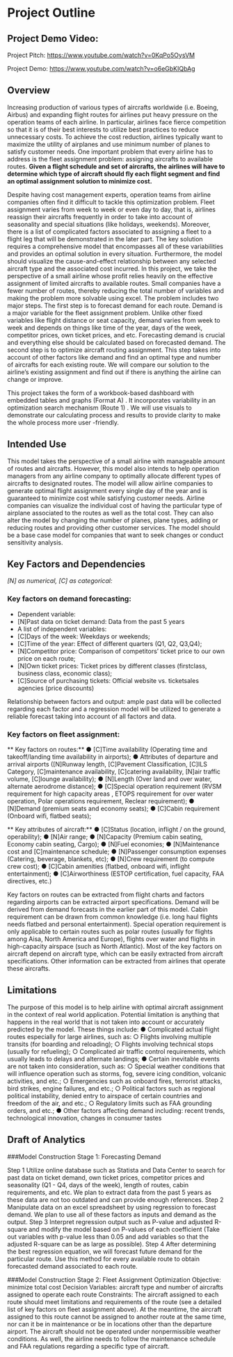 # Project Outline

## Project Demo Video:
Project Pitch:
https://www.youtube.com/watch?v=0KqPo5OysVM

Project Demo:
https://www.youtube.com/watch?v=o6eGbKIQbAg


## Overview
Increasing production of various types of aircrafts worldwide (i.e. Boeing, Airbus) and expanding flight routes for airlines put heavy pressure on the operation teams of each airline. In particular, airlines face fierce competition so that it is of their best interests to utilize best practices to reduce unnecessary costs. To achieve the cost reduction, airlines typically want to maximize the utility of airplanes and use minimum number of planes to satisfy customer needs. One important problem that every airline has to address is the fleet assignment problem: assigning aircrafts to available routes. **Given a flight schedule and set of aircrafts, the airlines will have to determine which type of aircraft should fly each flight segment and find an optimal assignment solution to minimize cost.**
Despite having cost management experts, operation teams from airline companies often find it difficult to tackle this optimization problem. Fleet assignment varies from week to week or even day to day, that is, airlines reassign their aircrafts frequently in order to take into account of seasonality and special situations (like holidays, weekends). Moreover, there is a list of complicated factors associated to assigning a fleet to a flight leg that will be demonstrated in the later part. The key solution requires a comprehensive model that encompasses all of these variabilities and provides an optimal solution in every situation. Furthermore, the model should visualize the cause-and-effect relationship between any selected aircraft type and the associated cost incurred.In this project, we take the perspective of a small airline whose profit relies heavily on the effective assignment of limited aircrafts to available routes. Small companies have a fewer number of routes, thereby reducing the total number of variables and making the problem more solvable using excel. The problem includes two major steps. The first step is to forecast demand for each route. Demand is a major variable for the fleet assignment problem. Unlike other fixed variables like flight distance or seat capacity, demand varies from week to week and depends on things like time of the year, days of the week, competitor prices, own ticket prices, and etc. Forecasting demand is crucial and everything else should be calculated based on forecasted demand. The second step is to optimize aircraft routing assignment. This step takes into account of other factors like demand and find an optimal type and number of aircrafts for each existing route. We will compare our solution to the airline’s existing assignment and find out if there is anything the airline can change or improve.     
This project takes the form of a  workbook-based dashboard with embedded tables and graphs (Format A) . It incorporates variability in an  optimization search mechanism (Route 1) . We will use visuals to demonstrate our calculating process and results to provide clarity to make the whole process more user -friendly.
## Intended Use
This model takes the perspective of a small airline with manageable amount of routes and aircrafts. However, this model also intends to help operation managers from any airline company to optimally allocate different types of aircrafts to designated routes. The model will allow airline companies to generate optimal flight assignment every single day of the year and is guaranteed to minimize cost while satisfying customer needs. Airline companies can visualize the individual cost of having the particular type of airplane associated to the routes as well as the total cost. They can also alter the model by changing the number of planes, plane types, adding or reducing routes and providing other customer services. The model should be a base case model for companies that want to seek changes or conduct sensitivity analysis.
## Key Factors and Dependencies

*[N] as numerical, [C] as categorical:*
### Key factors on demand forecasting:
* Dependent variable: * [N]Past data on ticket demand: Data from the past 5 years* A list of independent variables: * [C]Days of the week: Weekdays or weekends; * [C]Time of the year: Effect of different quarters (Q1, Q2, Q3,Q4); * [N]Competitor price: Comparison of competitors’ ticket price to our own price on each route; * [N]Own ticket prices: Ticket prices by different classes (firstclass, business class, economic class); * [C]Source of purchasing tickets: Official website vs. ticketsales agencies (price discounts)       
Relationship between factors and output: ample past data will be collected regarding each factor and a regression model will be utilized to generate a reliable forecast taking into account of all factors and data. 
### Key factors on fleet assignment:
** Key factors on routes:**● [C]Time availability (Operating time and takeoff/landing time availability in airports);● Attributes of departure and arrival airports ([N]Runway length, [C]Pavement Classification, [C]ILS Category, [C]maintenance availability, [C]catering availability, [N]air traffic volume, [C]lounge availability);● [N]Length (Over land and over water, alternate aerodrome distance);● [C]Special operation requirement (RVSM requirement for high capacity areas , ETOPS requirement for over water operation, Polar operations requirement, Reclear requirement);● [N]Demand (premium seats and economy seats);● [C]Cabin requirement (Onboard wifi, flatbed seats); 

** Key attributes of aircraft:**● [C]Status (location, inflight / on the ground, operability);● [N]Air range;● [N]Capacity (Premium cabin seating, Economy cabin seating, Cargo);● [N]Fuel economies;● [N]Maintenance cost and [C]maintenance schedule;● [N]Passenger consumption expenses (Catering, beverage, blankets, etc);● [N]Crew requirement (to compute crew cost);● [C]Cabin amenities (flatbed, onboard wifi, inflight entertainment);● [C]Airworthiness (ESTOP certification, fuel capacity, FAA directives, etc.)
Key factors on routes can be extracted from flight charts and factors regarding airports can be extracted airport specifications. Demand will be derived from demand forecasts in the earlier part of this model. Cabin requirement can be drawn from common knowledge (i.e. long haul flights needs flatbed and personal entertainment). Special operation requirement is only applicable to certain routes such as polar routes (usually for flights among Aisa, North America and Europe), flights over water and flights in high-capacity airspace (such as North Atlantic).Most of the key factors on aircraft depend on aircraft type, which can be easily extracted from aircraft specifications. Other information can be extracted from airlines that operate these aircrafts.## LimitationsThe purpose of this model is to help airline with optimal aircraft assignment in the context of real world application. Potential limitation is anything that happens in the real world that is not taken into account or accurately predicted by the model. These things include:● Complicated actual flight routes especially for large airlines, such as:○ Flights involving multiple transits (for boarding and reloading);○ Flights involving technical stops (usually for refueling);○ Complicated air traffic control requirements, which usually leads todelays and alternate landings;● Certain inevitable events are not taken into consideration, such as:○ Special weather conditions that will influence operation such as storms, fog, severe icing condition, volcanic activities, and etc.;○ Emergencies such as onboard fires, terrorist attacks, bird strikes, engine failures, and etc.;○ Political factors such as regional political instability, denied entry to airspace of certain countries and freedom of the air, and etc.;○ Regulatory limits such as FAA grounding orders, and etc.;● Other factors affecting demand including: recent trends, technologicalinnovation, changes in consumer tastes
## Draft of Analytics###Model Construction Stage 1: Forecasting Demand
Step 1 Utilize online database such as Statista and Data Center to search for past data on ticket demand, own ticket prices, competitor prices and seasonality (Q1 - Q4, days of the week), length of routes, cabin requirements, and etc. We plan to extract data from the past 5 years as these data are not too outdated and can provide enough references.Step 2 Manipulate data on an excel spreadsheet by using regression to forecast demand. We plan to use all of these factors as inputs and demand as the output.Step 3 Interpret regression output such as P-value and adjusted R-square and modify the model based on P-values of each coefficient (Take out variables with p-value less than 0.05 and add variables so that the adjusted R-square can be as large as possible).Step 4 After determining the best regression equation, we will forecast future demand for the particular route. Use this method for every available route to obtain forecasted demand associated to each route.###Model Construction Stage 2: Fleet Assignment OptimizationObjective: minimize total costDecision Variables: aircraft type and number of aircrafts assigned to operate each routeConstraints: The aircraft assigned to each route should meet limitations and requirements of the route (see a detailed list of key factors on fleet assignment above). At the meantime, the aircraft assigned to this route cannot be assigned to another route at the same time, nor can it be in maintenance or be in locations other than the departure airport. The aircraft should not be operated under nonpermissible weather conditions. As well, the airline needs to follow the maintenance schedule and FAA regulations regarding a specific type of aircraft.